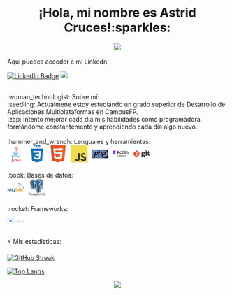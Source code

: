 <div id="header" align="center">
<h1>¡Hola, mi nombre es Astrid Cruces!:sparkles:</h1>
<img src="https://camo.githubusercontent.com/6607041227d81f650340ff070cc2843518acad359b57e5bb054a9fb7127aa041/68747470733a2f2f63646e2e6472696262626c652e636f6d2f75736572732f323634363432332f73637265656e73686f74732f353530373139362f636f6d70757465722e676966" width="300"/>
</div>

<div id="badges">
 <p>Aquí puedes acceder a mi Linkedn:<p>
 <a href="https://www.linkedin.com/in/astrid-carolina-cruces-huamaní/"><img src="https://img.shields.io/badge/LinkedIn-blue?style=for-the-badge&logo=linkedin&logoColor=white" alt="LinkedIn Badge"/></a>
<img width="30" src="https://media0.giphy.com/media/L0rJs48bZycDGtzbvg/giphy.gif?cid=6c09b952vhkolpuv4265sukqlw8m0bkytpf97g29vrdru7uh&rid=giphy.gif&ct=s"/>
<div>

  <a>
   <img src="https://komarev.com/ghpvc/?username=Astridcc01&style=flat-square&color=grey" alt=""/>
  <a/>
  
  <div>
  :woman_technologist: Sobre mí:
  <br>
  :seedling: Actualmene estoy estudiando un grado superior de Desarrollo de Aplicaciones Multiplataformas en CampusFP.
  <br>
  :zap: Intento mejorar cada día mis habilidades como programadora, formándome constantemente y aprendiendo cada día algo nuevo.
  </div>
  <br>
   :hammer_and_wrench: Lenguajes y herramientas:
  <br>
   <img src="https://github.com/devicons/devicon/blob/master/icons/java/java-original-wordmark.svg" title="Java" alt="Java" width="40" height="40"/>&nbsp;
   <img src="https://github.com/devicons/devicon/blob/master/icons/css3/css3-plain-wordmark.svg"  title="CSS3" alt="CSS" width="40" height="40"/>&nbsp;
   <img src="https://github.com/devicons/devicon/blob/master/icons/html5/html5-original.svg" title="HTML5" alt="HTML" width="40" height="40"/>&nbsp;
   <img src="https://github.com/devicons/devicon/blob/master/icons/javascript/javascript-original.svg" title="JavaScript" alt="JavaScript" width="40" height="40"/>&nbsp;
   <img src="https://github.com/devicons/devicon/blob/master/icons/php/php-original.svg" title="PHP" alt="PHP" width="40" height="40"/>&nbsp;
   <img src="https://github.com/devicons/devicon/blob/master/icons/kotlin/kotlin-original-wordmark.svg" title="kotlin" alt="kotlin" width="40" height="40"/>&nbsp;
   <img src="https://github.com/devicons/devicon/blob/master/icons/git/git-original-wordmark.svg" title="Git" **alt="Git" width="40" height="40"/>
   <br>
   
   <br>
   :book: Bases de datos:
   <br>
   <img src="https://github.com/devicons/devicon/blob/master/icons/mysql/mysql-original-wordmark.svg" title="MySQL" alt="MySQL" width="40" height="40"/>&nbsp;
   <img src="https://github.com/devicons/devicon/blob/master/icons/postgresql/postgresql-original-wordmark.svg" title="postgresql" alt="postgresql" width="40" height="40"/>&nbsp;
   <br>
   
   <br>
   :rocket: Frameworks:
   <br>
   <img src="https://github.com/devicons/devicon/blob/master/icons/ionic/ionic-original-wordmark.svg" title="Ionic" alt="Ionic" width="40" height="40"/>&nbsp;
   <br>
   
   :zap: Mis estadísticas:
   
[![GitHub Streak](http://github-readme-streak-stats.herokuapp.com?user=Astridcc01&theme=dark&background=000000)](https://git.io/streak-stats)
 
   
[![Top Langs](https://github-readme-stats.vercel.app/api/top-langs/?username=Astridcc01&layout=compact&theme=vision-friendly-dark)](https://github.com/anuraghazra/github-readme-stats)
   
<div id="header" align="center">
<img src="https://media4.giphy.com/media/duEbacpSGx8Pl8iWvx/giphy.gif?cid=6c09b9524m4sustu5u7q6bgy7axzsr0dcmkujo7s8juecwn4&rid=giphy.gif&ct=s" width="300"/>
</div>
